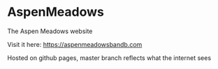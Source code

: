 # AspenMeadows
The Aspen Meadows website

Visit it here: <https://aspenmeadowsbandb.com>

Hosted on github pages, master branch reflects what the internet sees
